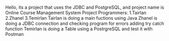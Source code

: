 Hello, its a project that uses the JDBC and PostgreSQL, and project name is Online Course Management System
Project Programmers:
1.Tairlan
2.Zhanel
3.Temirlan
Tairlan is doing a main fuctions using Java
Zhanel is doing a JDBC connection and checking program for errors adding try catch function
Temirlan is doing a Table using a PostrgreSQL and test it with Postman
